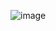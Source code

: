![image](https://github.com/Theophelus-Mbhele/2nd-project/assets/122753473/273a1459-c125-4268-b5f3-8ccf6b7a9235)

